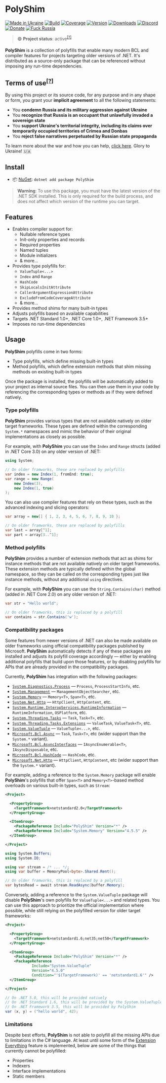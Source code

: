 # PolyShim

[![Made in Ukraine](https://img.shields.io/badge/made_in-ukraine-ffd700.svg?labelColor=0057b7)](https://tyrrrz.me/ukraine)
[![Build](https://img.shields.io/github/actions/workflow/status/Tyrrrz/PolyShim/main.yml?branch=master)](https://github.com/Tyrrrz/PolyShim/actions)
[![Coverage](https://img.shields.io/codecov/c/github/Tyrrrz/PolyShim/master)](https://codecov.io/gh/Tyrrrz/PolyShim)
[![Version](https://img.shields.io/nuget/v/PolyShim.svg)](https://nuget.org/packages/PolyShim)
[![Downloads](https://img.shields.io/nuget/dt/PolyShim.svg)](https://nuget.org/packages/PolyShim)
[![Discord](https://img.shields.io/discord/869237470565392384?label=discord)](https://discord.gg/2SUWKFnHSm)
[![Donate](https://img.shields.io/badge/donate-$$$-8a2be2.svg)](https://tyrrrz.me/donate)
[![Fuck Russia](https://img.shields.io/badge/fuck-russia-e4181c.svg?labelColor=000000)](https://twitter.com/tyrrrz/status/1495972128977571848)

> 🟢 **Project status**: active<sup>[[?]](https://github.com/Tyrrrz/.github/blob/master/docs/project-status.md)</sup>

**PolyShim** is a collection of polyfills that enable many modern BCL and compiler features for projects targeting older versions of .NET.
It's distributed as a source-only package that can be referenced without imposing any run-time dependencies.

## Terms of use<sup>[[?]](https://github.com/Tyrrrz/.github/blob/master/docs/why-so-political.md)</sup>

By using this project or its source code, for any purpose and in any shape or form, you grant your **implicit agreement** to all the following statements:

- You **condemn Russia and its military aggression against Ukraine**
- You **recognize that Russia is an occupant that unlawfully invaded a sovereign state**
- You **support Ukraine's territorial integrity, including its claims over temporarily occupied territories of Crimea and Donbas**
- You **reject false narratives perpetuated by Russian state propaganda**

To learn more about the war and how you can help, [click here](https://tyrrrz.me/ukraine). Glory to Ukraine! 🇺🇦

## Install

- 📦 [NuGet](https://nuget.org/packages/PolyShim): `dotnet add package PolyShim`

> **Warning**:
> To use this package, you must have the latest version of the .NET SDK installed.
> This is only required for the build process, and does not affect which version of the runtime you can target.

## Features

- Enables compiler support for:
  - Nullable reference types
  - Init-only properties and records
  - Required properties
  - Named tuples
  - Module initializers
  - & more...
- Provides type polyfills for:
  - `ValueTuple<...>`
  - `Index` and `Range`
  - `HashCode`
  - `SkipLocalsInitAttribute`
  - `CallerArgumentExpressionAttribute`
  - `ExcludeFromCodeCoverageAttribute`
  - & more...
- Provides method shims for many built-in types
- Adjusts polyfills based on available capabilities
- Targets .NET Standard 1.0+, .NET Core 1.0+, .NET Framework 3.5+
- Imposes no run-time dependencies

## Usage

**PolyShim** polyfills come in two forms:
- Type polyfills, which define missing built-in types
- Method polyfills, which define extension methods that shim missing methods on existing built-in types

Once the package is installed, the polyfills will be automatically added to your project as internal source files.
You can then use them in your code by referencing the corresponding types or methods as if they were defined natively.

### Type polyfills

**PolyShim** provides various types that are not available natively on older target frameworks.
These types are defined within the corresponding `System.*` namespaces and mimic the behavior of their original implementations as closely as possible.

For example, with **PolyShim** you can use the `Index` and `Range` structs (added in .NET Core 3.0) on any older version of .NET:

```csharp
using System;

// On older framworks, these are replaced by polyfills
var index = new Index(1, fromEnd: true);
var range = new Range(
    new Index(3),
    new Index(1, true)
);
```

You can also use compiler features that rely on these types, such as the advanced indexing and slicing operators:

```csharp
var array = new[] { 1, 2, 3, 4, 5, 6, 7, 8, 9, 10 };

// On older framworks, these are replaced by polyfills
var last = array[^1];
var part = array[3..^1];
```

### Method polyfills

**PolyShim** provides a number of extension methods that act as shims for instance methods that are not available natively on older target frameworks.
These extension methods are typically defined within the global namespace, so they can be called on the corresponding types just like instance methods, without any additional `using` directives.

For example, with **PolyShim** you can use the `String.Contains(char)` method (added in .NET Core 2.0) on any older version of .NET:

```csharp
var str = "Hello world";

// On older framworks, this is replaced by a polyfill
var contains = str.Contains('w');
```

### Compatibility packages

Some features from newer versions of .NET can also be made available on older frameworks using official compatibility packages published by Microsoft.
**PolyShim** automatically detects if any of these packages are installed and adjusts its polyfill coverage accordingly — either by enabling additional polyfills that build upon those features, or by disabling polyfills for APIs that are already provided in the compatibility packages. 

Currently, **PolyShim** has integration with the following packages:
- [`System.Diagnostics.Process`](https://nuget.org/packages/System.Diagnostics.Process) — `Process`, `ProcessStartInfo`, etc.
- [`System.Management`](https://nuget.org/packages/System.Management) — `ManagementObjectSearcher`, etc.
- [`System.Memory`](https://nuget.org/packages/System.Memory) — `Memory<T>`, `Span<T>`, etc.
- [`System.Net.Http`](https://nuget.org/packages/System.Net.Http) — `HttpClient`, `HttpContent`, etc.
- [`System.Runtime.InteropServices.RuntimeInformation`](https://nuget.org/packages/System.Runtime.InteropServices.RuntimeInformation) — `RuntimeInformation`, `OSPlatform`, etc.
- [`System.Threading.Tasks`](https://nuget.org/packages/System.Threading.Tasks) — `Task`, `Task<T>`, etc.
- [`System.Threading.Tasks.Extensions`](https://nuget.org/packages/System.Threading.Tasks.Extensions) — `ValueTask`, `ValueTask<T>`, etc.
- [`System.ValueTuple`](https://nuget.org/packages/System.ValueTuple) — `ValueTuple<...>`, etc.
- [`Microsoft.Bcl.Async`](https://nuget.org/packages/Microsoft.Bcl.Async) — `Task`, `Task<T>`, etc (wider support than the `System.*` variant).
- [`Microsoft.Bcl.AsyncInterfaces`](https://nuget.org/packages/Microsoft.Bcl.AsyncInterfaces) — `IAsyncEnumerable<T>`, `IAsyncDisposable`, etc.
- [`Microsoft.Bcl.HashCode`](https://nuget.org/packages/Microsoft.Bcl.HashCode) — `HashCode`, etc.
- [`Microsoft.Net.Http`](https://nuget.org/packages/Microsoft.Net.Http) — `HttpClient`, `HttpContent`, etc (wider support than the `System.*` variant).

For example, adding a reference to the `System.Memory` package will enable **PolyShim**'s polyfills that offer `Span<T>` and `Memory<T>`-based method overloads on various built-in types, such as `Stream`:

```xml
<Project>

  <PropertyGroup>
    <TargetFramework>netstandard2.0</TargetFramework>
  </PropertyGroup>

  <ItemGroup>
    <PackageReference Include="PolyShim" Version="*" />
    <PackageReference Include="System.Memory" Version="4.5.5" />
  </ItemGroup>

</Project>
```

```csharp
using System.Buffers;
using System.IO;

using var stream = /* ... */;
using var buffer = MemoryPool<byte>.Shared.Rent();

// On older framworks, this is replaced by a polyfill
var bytesRead = await stream.ReadAsync(buffer.Memory);
```

Conversely, adding a reference to the `System.ValueTuple` package will disable **PolyShim**'s own polyfills for `ValueTuple<...>` and related types.
You can use this approach to prioritize the official implementation where possible, while still relying on the polyfilled version for older target frameworks:

```xml
<Project>

  <PropertyGroup>
    <TargetFramework>netstandard1.6;net35;net50</TargetFramework>
  </PropertyGroup>

  <ItemGroup>
    <PackageReference Include="PolyShim" Version="*" />
    <PackageReference
            Include="System.ValueTuple"
            Version="4.5.0"
            Condition="'$(TargetFramework)' == 'netstandard1.6'" />
  </ItemGroup>

</Project>
```

```csharp
// On .NET 5.0, this will be provided natively
// On .NET Standard 1.6, this will be provided by the System.ValueTuple package
// On .NET Framework 3.5, this will be provided by PolyShim
var (x, y) = ("hello world", 42);
```

### Limitations

Despite best efforts, **PolyShim** is not able to polyfill all the missing APIs due to limitations in the C# language.
At least until some form of the [Extension Everything](https://github.com/dotnet/csharplang/discussions/5498) feature is implemented, below are some of the things that currently cannot be polyfilled:
- Properties
- Indexers
- Interface implementations
- Static members